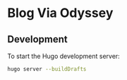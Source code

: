 # Blog Via Odyssey

## Development

To start the Hugo development server:

```bash
hugo server --buildDrafts
```
